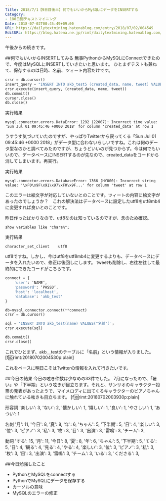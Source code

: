 ```yaml
---
Title: 2018/7/1【9日目後半】何でもいいからMySQLにデータをINSERTする
Category:
- 180日間テキストマイニング
Date: 2018-07-02T00:45:49+09:00
URL: https://dailytextmining.hatenablog.com/entry/2018/07/02/004549
EditURL: https://blog.hatena.ne.jp/rimt/dailytextmining.hatenablog.com/atom/entry/10257846132597212734
---
```


午後からの続きです。

##何でもいいからINSERTしてみる
無事PythonからMySQLにConnectできたので、今度はMySQLにINSERTしていきたいと思います。
ひとまずテストも兼ねて、保存するのは日時、名前、ツィート内容だけです。

```python
crsr = db.cursor()
insert_query = "INSERT INTO akb_test5 (created_data, name, tweet) VALUES (%s, %s, %s)"
crsr.execute(insert_query, (created_data, name, tweet))
db.commit()
cursor.close()
db.close()
```
実行結果
```
mysql.connector.errors.DataError: 1292 (22007): Incorrect time value: 'Sun Jul 01 09:45:46 +0000 2018' for column 'created_data' at row 1
```
うすうす気づいていたのですが、やっぱりTwitterから戻ってくる「Sun Jul 01 09:45:46 +0000 2018」がデータ型に合わないらしいですね。これは何のデータ型なのかと調べてみたのですが、ちょうどいいのが見つからず。今は何でもいいので、データベースにINSERTするのが先なので、created_dataをコードから消してしまいます。再実行。

実行結果
```
mysql.connector.errors.DatabaseError: 1366 (HY000): Incorrect string value: '\xF0\x9F\x91\x97\xF0\x9F...' for column 'tweet' at row 1
```
このエラーは絵文字が対応していないとのことです。ツィートの内容に絵文字があったのでしょうか？　これの解決法はデータベースに設定したutf8をutf8mb4に変更すれば良いとのことです。

昨日作ったばかりなので、utf8なのは知っているのですが、念のため確認。
```
show variables like "chara%";
```
実行結果
```
character_set_client 	utf8
```
utf8ですね。しかし、今はutf8をutf8mb4に変更するよりも、データベースにデータを入れたいので、修正は後回しにします。
tweetも削除し、右往左往して最終的にできたコードがこちらです。
```python
connect = {
    'user': ‘NAME’,
    'password': ‘PASSD’,
    'host': 'localhost',
    'database': 'akb_test'
}

db=mysql.connector.connect(**connect)
crsr = db.cursor()

sql = 'INSERT INTO akb_test(name) VALUES("名前")';
crsr.execute(sql)

db.commit()
crsr.close()
```
これでひとまず、akb＿testのテーブルに「名前」という情報が入りました。
[f:id:rimt:20180702004530p:plain]

これをベースに明日こそはTwitterの情報を入れて行きたいです。

##今日の結果
今日の呟き件数は少なめの33件でした。
7月になったので、「暑い」や「下半期」という呟きが目立ちます。それと、サンリオのキャラクター投票の発表があったようで、マイメロディに出てくるキャラクターのピアノちゃんに触れている呟きも目立ちます。
[f:id:rimt:20180702003930p:plain]

形容詞
'楽しい': 3, 'ない': 2, '懐かしい': 1, '嬉しい': 1, '良い': 1, 'やさしい': 1, 'あつい': 1

名刺
 '月': 11, '今日': 8, '夏': 8, '年': 6, 'ちゃん': 5, '下半期': 5, '日': 4, '楽しい': 3, '位': 3, 'ピアノ': 3, '私': 3, '枚': 3, '目': 3, '出演': 3, '雷鳴': 3, 'チーム': 3, 

動詞
'する': 15, '月': 11, '今日': 8, '夏': 8, '年': 6, 'ちゃん': 5, '下半期': 5, 'てる': 5, '日': 4, '観る': 4, '見る': 4, 'やる': 4, '楽しい': 3, '位': 3, 'ピアノ': 3, '私': 3, '枚': 3, '目': 3, '出演': 3, '雷鳴': 3, 'チーム': 3, 'いる': 3, 'くださる': 3,

##今日勉強したこと
- PythonとMySQLをconnectする
- PythonでMySQLにデータを保存する
- カーソルの意味
- MySQLのエラーの修正
